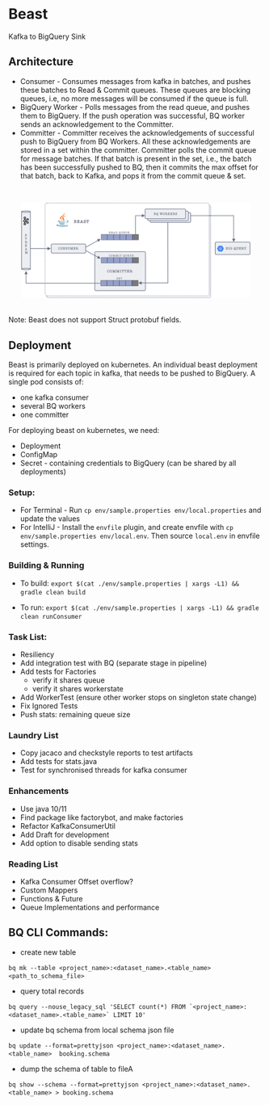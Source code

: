 # Beast

Kafka to BigQuery Sink

## Architecture

* Consumer - Consumes messages from kafka in batches, and pushes these batches to Read & Commit queues. These queues are blocking queues, i.e, no more messages will be consumed if the queue is full.
* BigQuery Worker - Polls messages from the read queue, and pushes them to BigQuery. If the push operation was successful, BQ worker sends an acknowledgement to the Committer.
* Committer - Committer receives the acknowledgements of successful push to BigQuery from BQ Workers. All these acknowledgements are stored in a set within the committer. Committer polls the commit queue for message batches. If that batch is present in the set, i.e., the batch has been successfully pushed to BQ, then it commits the max offset for that batch, back to Kafka, and pops it from the commit queue & set.

<br><div style="text-align:center;width: 90%; margin:auto;"><img src="docs/images/architecture.png" alt=""></div><br>

Note: Beast does not support Struct protobuf fields.

## Deployment

Beast is primarily deployed on kubernetes. An individual beast deployment is required for each topic in kafka, that needs to be pushed to BigQuery. A single pod consists of:
* one kafka consumer
* several BQ workers
* one committer

For deploying beast on kubernetes, we need:
* Deployment
* ConfigMap
* Secret - containing credentials to BigQuery (can be shared by all deployments)

### Setup:
* For Terminal - Run `cp env/sample.properties env/local.properties` and update the values
* For IntelliJ - Install the `envfile` plugin, and create envfile with `cp env/sample.properties env/local.env`. Then source `local.env` in envfile settings.

### Building & Running

* To build:
`export $(cat ./env/sample.properties | xargs -L1) && gradle clean build`

* To run:
`export $(cat ./env/sample.properties | xargs -L1) && gradle clean runConsumer`

### Task List:
* Resiliency
* Add integration test with BQ (separate stage in pipeline)
* Add tests for Factories
    - verify it shares queue
    - verify it shares workerstate
* Add WorkerTest (ensure other worker stops on singleton state change)
* Fix Ignored Tests
* Push stats: remaining queue size

### Laundry List
* Copy jacaco and checkstyle reports to test artifacts
* Add tests for stats.java
* Test for synchronised threads for kafka consumer

### Enhancements
* Use java 10/11
* Find package like factorybot, and make factories
* Refactor KafkaConsumerUtil
* Add Draft for development
* Add option to disable sending stats

### Reading List
* Kafka Consumer Offset overflow?
* Custom Mappers
* Functions & Future
* Queue Implementations and performance

## BQ CLI Commands:
- create new table
```
bq mk --table <project_name>:<dataset_name>.<table_name> <path_to_schema_file>
```
- query total records
```
bq query --nouse_legacy_sql 'SELECT count(*) FROM `<project_name>:<dataset_name>.<table_name>` LIMIT 10'
```
- update bq schema from local schema json file
```
bq update --format=prettyjson <project_name>:<dataset_name>.<table_name>  booking.schema
```
-  dump the schema of table to fileA
```
bq show --schema --format=prettyjson <project_name>:<dataset_name>.<table_name> > booking.schema
```
